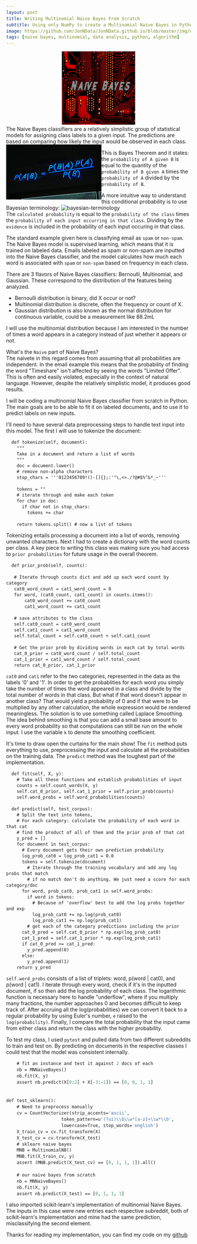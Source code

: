 ```yaml
---
layout: post
title: Writing Multinomial Naive Bayes From Scratch
subtitle: Using only NumPy to create a Multinomial Naive Bayes in Python
image: https://github.com/JonNData/JonNData.github.io/blob/master/img/naive_title.jpg?raw=true
tags: [naive bayes, multinomial, data analysis, python, algorithm]
---
```

<center><img src="/img/naive_title.jpg" width="200" height="200" /></center>
The Naive Bayes classifiers are a relatively simplistic group of statistical models for assigning class labels to a given input.
The predictions are based on comparing how likely the input would be observed in each class.  
  
 
<img src="/img/naive_bayes.png" width="260" height="150" align="left" />  

This is Bayes Theorem and it states: the `probability of A given B` is equal to the quantity of the `probability of B given A`
times the `probability of A` divided by the `probability of B`.


A more intuitive way to understand this conditional probability is to use Bayesian terminology:
![bayesian-terminology](https://wikimedia.org/api/rest_v1/media/math/render/svg/d0d9f596ba491384422716b01dbe74472060d0d7)  
The `calculated probability` is equal to the `probability of the class` times the `probability of each input occurring in that class`.
Dividing by the `evidence` is included in the probability of each input occuring in that class.


The standard example given here is classifying email as `spam` or `non-spam`. The Naive Bayes model is supervised learning,
which means that it is trained on labeled data. Emails labeled as spam or non-spam are inputted into the Naive Bayes classifier, and the model calculates how much each word 
is associated with `spam` or `non-spam` based on frequency in each class.

There are 3 flavors of Naive Bayes classifiers: Bernoulli, Multinomial, and Gaussian. These correspond to the distribution of the features being analyzed. 
* Bernoulli distribution is binary, did X occur or not?
* Multinomial distribution is discrete, often the frequency or count of X.
* Gaussian distribution is also known as the normal distribution for continuous variable, could be a measurement like 88.2mL 

I will use the multinomial distribution because I am interested in the number of times a word appears in a category instead of just whether it appears or not.  

What's the `Naive` part of Naive Bayes?  
The naivete in this regard comes from assuming that all probabilities are independent. In the email example this means that the probability of finding the word "Timeshare"
isn't affected by seeing the words "Limited Offer". This is often and easily violated, especially in the context of natural language. However, despite the relatively simplistic model,
it produces good results.  

I will be coding a multinomial Naive Bayes classifier from scratch in Python. The main goals are to be able to fit it on labeled documents, and to use it to predict labels on new inputs.  

I'll need to have several data preprocessing steps to handle text input into this model.
The first I will use to tokenize the document:
```
  def tokenize(self, document):
    """
    Take in a document and return a list of words
    """
    doc = document.lower()
    # remove non-alpha characters
    stop_chars = '''0123456789!()-[]{};:'"\,<>./?@#$%^&*_~'''
 
    tokens = ""
    # iterate through and make each token
    for char in doc:
      if char not in stop_chars:
        tokens += char
        
    return tokens.split() # now a list of tokens
 ```
 Tokenizing entails processing a document into a list of words, removing unwanted characters. Next I had to create a dictionary with the word counts per class.
 A key piece to writing this class was making sure you had access to `prior probabilities` for future usage in the overall theorem. 
 
 ```
   def prior_prob(self, counts):
    
    # Iterate through counts dict and add up each word count by category
    cat0_word_count = cat1_word_count = 0
    for word, (cat0_count, cat1_count) in counts.items():
        cat0_word_count += cat0_count
        cat1_word_count += cat1_count

    # save attributes to the class
    self.cat0_count = cat0_word_count
    self.cat1_count = cat1_word_count
    self.total_count = self.cat0_count + self.cat1_count

    # Get the prior prob by dividing words in each cat by total words
    cat_0_prior = cat0_word_count / self.total_count
    cat_1_prior = cat1_word_count / self.total_count
    return cat_0_prior, cat_1_prior
```
`cat0` and `cat1` refer to the two categories, represented in the data as the labels '0' and '1'.  In order to get the probablities for each word you simply take the number of times the word appeared in a class and divide by the total number of words in that class. But what if that word doesn't appear in another class? That would yield a probability of 0 and if that were to be multiplied by any other calculation, the whole expression would be rendered meaningless. The solution is to use something called Laplace Smoothing. The idea behind smoothing is that you can add a small base amount to every word probability so that computations can still be run on the whole input. I use the variable `k` to denote the smoothing coefficient.

It's time to draw open the curtains for the main show! The `fit` method puts everything to use, preprocessing the input and calculate all the probabilities on the training data.
The `predict` method was the toughest part of the implementation.  
```
  def fit(self, X, y):
    # Take all these functions and establish probabilities of input
    counts = self.count_words(X, y)
    self.cat_0_prior, self.cat_1_prior = self.prior_prob(counts)
    self.word_probs = self.word_probabilities(counts)

  def predict(self, test_corpus):
    # Split the text into tokens,
    # For each category: calculate the probability of each word in that cat
    # find the product of all of them and the prior prob of that cat
    y_pred = []
    for document in test_corpus:
      # Every document gets their own prediction probability
      log_prob_cat0 = log_prob_cat1 = 0.0
      tokens = self.tokenize(document)
        # Iterate through the training vocabulary and add any log probs that match
        # if no match don't do anything. We just need a score for each category/doc
      for word, prob_cat0, prob_cat1 in self.word_probs:
        if word in tokens:
          # Because of 'overflow' best to add the log probs together and exp
          log_prob_cat0 += np.log(prob_cat0)
          log_prob_cat1 += np.log(prob_cat1)
        # get each of the category predictions including the prior
      cat_0_pred = self.cat_0_prior * np.exp(log_prob_cat0)
      cat_1_pred = self.cat_1_prior * np.exp(log_prob_cat1)
      if cat_0_pred >= cat_1_pred:
        y_pred.append(0)
      else:
        y_pred.append(1)
    return y_pred
```
`self.word_probs` consists of a list of triplets: word, p(word | cat0), and p(word | cat1). I iterate through every word, check if it's in the inputted document, if so then add the log probability of each class. The logarithmic function is necessary here to handle "underflow", where if you multiply many fractions, the number approaches 0 and becomes difficult to keep track of. After accruing all the log(probabilities) we can convert it back to a regular probability by using Euler's number, `e` raised to the `log(probability)`. Finally, I compare the total probability that the input came from either class and return the class with the higher probability.

To test my class, I used `pytest` and pulled data from two different subreddits to train and test on. By predicting on documents in the respective classes I could test that the model was consistent internally.
```def test_nb_class():
    # fit an instance and test it against 2 docs of each
    nb = MNNaiveBayes()
    nb.fit(X, y)
    assert nb.predict(X[0:2] + X[-3:-1]) == [0, 0, 1, 1]


def test_sklearn():
    # Need to preprocess manually 
    cv = CountVectorizer(strip_accents='ascii',
                     token_pattern=u'(?ui)\\b\\w*[a-z]+\\w*\\b',
                     lowercase=True, stop_words='english')
    X_train_cv = cv.fit_transform(X)
    X_test_cv = cv.transform(X_test)
    # sklearn naive bayes
    MNB = MultinomialNB()
    MNB.fit(X_train_cv, y)
    assert (MNB.predict(X_test_cv) == [0, 1, 1, 1]).all()

    # our naive bayes from scratch
    nb = MNNaiveBayes()
    nb.fit(X, y)
    assert nb.predict(X_test) == [0, 1, 1, 1]
```
I also imported scikit-learn's implementation of multinomial Naive Bayes. The inputs in this case were new entries each respective subreddit, both of scikit-learn's implementation and mine had the same prediction, misclassifying the second element. 

Thanks for reading my implementation, you can find my code on my [github](https://github.com/JonNData/naive_bayes/blob/master/naive_bayes.py)
